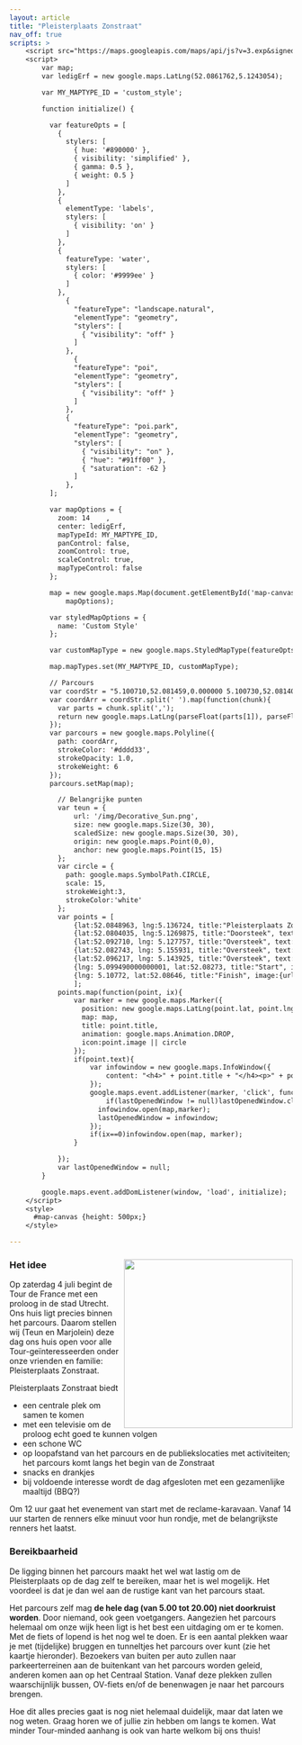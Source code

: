 ```yaml
---
layout: article
title: "Pleisterplaats Zonstraat"
nav_off: true
scripts: >
    <script src="https://maps.googleapis.com/maps/api/js?v=3.exp&signed_in=true"></script>
    <script>
        var map;
        var ledigErf = new google.maps.LatLng(52.0861762,5.1243054);

        var MY_MAPTYPE_ID = 'custom_style';

        function initialize() {

          var featureOpts = [
            {
              stylers: [
                { hue: '#890000' },
                { visibility: 'simplified' },
                { gamma: 0.5 },
                { weight: 0.5 }
              ]
            },
            {
              elementType: 'labels',
              stylers: [
                { visibility: 'on' }
              ]
            },
            {
              featureType: 'water',
              stylers: [
                { color: '#9999ee' }
              ]
            },
              {
                "featureType": "landscape.natural",
                "elementType": "geometry",
                "stylers": [
                  { "visibility": "off" }
                ]
              },
                {
                "featureType": "poi",
                "elementType": "geometry",
                "stylers": [
                  { "visibility": "off" }
                ]
              },
              {
                "featureType": "poi.park",
                "elementType": "geometry",
                "stylers": [
                  { "visibility": "on" },
                  { "hue": "#91ff00" },
                  { "saturation": -62 }
                ]
              },
          ];

          var mapOptions = {
            zoom: 14    ,
            center: ledigErf,
            mapTypeId: MY_MAPTYPE_ID,
            panControl: false,
            zoomControl: true,
            scaleControl: true,
            mapTypeControl: false
          };

          map = new google.maps.Map(document.getElementById('map-canvas'),
              mapOptions);

          var styledMapOptions = {
            name: 'Custom Style'
          };

          var customMapType = new google.maps.StyledMapType(featureOpts, styledMapOptions);

          map.mapTypes.set(MY_MAPTYPE_ID, customMapType);

          // Parcours
          var coordStr = "5.100710,52.081459,0.000000 5.100730,52.081409,0.000000 5.101080,52.081059,1.000000 5.101430,52.080681,2.000000 5.101770,52.080292,2.000000 5.101950,52.080090,2.000000 5.102140,52.079922,2.000000 5.102250,52.079880,2.000000 5.102340,52.079861,2.000000 5.102540,52.079739,2.000000 5.102590,52.079689,2.000000 5.102620,52.079651,2.000000 5.102640,52.079590,2.000000 5.102640,52.079510,2.000000 5.102670,52.079449,2.000000 5.102780,52.079330,2.000000 5.102990,52.079121,3.000000 5.103190,52.078918,3.000000 5.103260,52.078861,3.000000 5.103620,52.078491,3.000000 5.103690,52.078400,3.000000 5.103840,52.078239,3.000000 5.103950,52.078091,3.000000 5.104040,52.077961,3.000000 5.104250,52.077621,3.000000 5.104370,52.077290,3.000000 5.104420,52.077099,3.000000 5.104400,52.077068,3.000000 5.104400,52.076870,3.000000 5.104390,52.076778,3.000000 5.104380,52.076691,3.000000 5.104320,52.076641,3.000000 5.104260,52.076599,3.000000 5.104170,52.076500,3.000000 5.104140,52.076439,3.000000 5.104130,52.076370,3.000000 5.104140,52.076302,3.000000 5.104170,52.076241,3.000000 5.104200,52.076191,3.000000 5.104310,52.076092,3.000000 5.104360,52.076050,3.000000 5.104420,52.076019,3.000000 5.104530,52.076000,3.000000 5.104620,52.075989,3.000000 5.104770,52.076000,3.000000 5.104880,52.076012,3.000000 5.104970,52.076031,3.000000 5.105080,52.076080,3.000000 5.105150,52.076130,3.000000 5.105170,52.076149,3.000000 5.105190,52.076180,3.000000 5.105210,52.076221,3.000000 5.105350,52.076321,3.000000 5.105450,52.076382,3.000000 5.105550,52.076408,3.000000 5.105850,52.076481,3.000000 5.106640,52.076569,3.000000 5.107530,52.076679,4.000000 5.108350,52.076790,4.000000 5.108630,52.076870,3.000000 5.108710,52.076881,3.000000 5.108790,52.076889,3.000000 5.109080,52.076931,3.000000 5.109180,52.076939,3.000000 5.109390,52.076969,3.000000 5.109440,52.076981,3.000000 5.109740,52.077011,3.000000 5.109790,52.077019,3.000000 5.109840,52.077030,3.000000 5.109890,52.077030,3.000000 5.110190,52.077068,3.000000 5.112150,52.077309,3.000000 5.112280,52.077320,3.000000 5.112520,52.077339,3.000000 5.113270,52.077412,3.000000 5.113880,52.077492,3.000000 5.114030,52.077511,3.000000 5.114070,52.077518,3.000000 5.114200,52.077530,3.000000 5.114350,52.077549,3.000000 5.114430,52.077572,3.000000 5.114500,52.077591,3.000000 5.114930,52.077728,3.000000 5.115110,52.077820,3.000000 5.115240,52.077900,3.000000 5.115320,52.077991,3.000000 5.115410,52.078079,2.000000 5.116300,52.078411,2.000000 5.117190,52.078739,2.000000 5.118090,52.079071,2.000000 5.118510,52.079220,2.000000 5.118680,52.079250,2.000000 5.118830,52.079239,2.000000 5.119070,52.079151,2.000000 5.119300,52.079060,2.000000 5.119520,52.078979,3.000000 5.119660,52.078918,3.000000 5.119810,52.078861,4.000000 5.119950,52.078800,4.000000 5.120090,52.078751,5.000000 5.120250,52.078678,5.000000 5.120410,52.078621,5.000000 5.121010,52.078388,4.000000 5.121400,52.078251,3.000000 5.121610,52.078171,3.000000 5.121890,52.078072,3.000000 5.122440,52.077888,3.000000 5.122660,52.077831,3.000000 5.122870,52.077770,4.000000 5.123110,52.077690,4.000000 5.123350,52.077610,4.000000 5.123450,52.077579,4.000000 5.123520,52.077572,4.000000 5.123610,52.077549,4.000000 5.123700,52.077518,4.000000 5.123740,52.077549,4.000000 5.123770,52.077579,4.000000 5.123910,52.077751,4.000000 5.124060,52.077919,4.000000 5.124200,52.078072,4.000000 5.124390,52.078270,4.000000 5.124520,52.078411,4.000000 5.124730,52.078629,4.000000 5.124740,52.078678,4.000000 5.124760,52.078732,4.000000 5.125110,52.079102,4.000000 5.125230,52.079189,4.000000 5.125380,52.079288,4.000000 5.125600,52.079441,4.000000 5.126230,52.079880,4.000000 5.126290,52.079899,4.000000 5.126360,52.079922,4.000000 5.126440,52.080002,3.000000 5.126520,52.080078,3.000000 5.126650,52.080231,3.000000 5.126680,52.080261,3.000000 5.126800,52.080318,3.000000 5.126910,52.080372,3.000000 5.126930,52.080379,3.000000 5.127020,52.080421,3.000000 5.127070,52.080448,3.000000 5.127120,52.080479,3.000000 5.127140,52.080479,3.000000 5.127160,52.080479,3.000000 5.127190,52.080490,3.000000 5.127230,52.080509,3.000000 5.127380,52.080570,3.000000 5.127450,52.080589,2.000000 5.127480,52.080589,2.000000 5.127530,52.080589,2.000000 5.127640,52.080582,2.000000 5.127700,52.080570,2.000000 5.127740,52.080540,2.000000 5.128040,52.080299,1.000000 5.128130,52.080219,1.000000 5.128330,52.080109,1.000000 5.128480,52.080059,1.000000 5.129130,52.079800,1.000000 5.130010,52.079510,2.000000 5.130480,52.079350,2.000000 5.130880,52.079220,2.000000 5.131150,52.079140,2.000000 5.131370,52.079090,2.000000 5.131700,52.079041,3.000000 5.131900,52.079021,3.000000 5.132060,52.079010,3.000000 5.132310,52.078999,3.000000 5.132760,52.079041,4.000000 5.133680,52.079159,4.000000 5.133850,52.079189,4.000000 5.134090,52.079220,4.000000 5.134320,52.079239,4.000000 5.134360,52.079250,4.000000 5.134400,52.079250,4.000000 5.134590,52.079269,5.000000 5.134760,52.079288,5.000000 5.135080,52.079319,5.000000 5.135400,52.079350,6.000000 5.135970,52.079399,6.000000 5.136550,52.079460,6.000000 5.136750,52.079491,6.000000 5.136950,52.079510,6.000000 5.137150,52.079521,6.000000 5.137350,52.079540,6.000000 5.137540,52.079552,6.000000 5.137730,52.079559,6.000000 5.138190,52.079601,5.000000 5.138290,52.079620,5.000000 5.138710,52.079639,5.000000 5.139140,52.079670,5.000000 5.139320,52.079681,5.000000 5.139500,52.079689,5.000000 5.139700,52.079670,5.000000 5.140050,52.079689,5.000000 5.140340,52.079700,5.000000 5.140550,52.079708,5.000000 5.140640,52.079708,5.000000 5.140940,52.079708,5.000000 5.141250,52.079720,4.000000 5.141360,52.079708,4.000000 5.141440,52.079720,4.000000 5.141520,52.079720,4.000000 5.141610,52.079720,4.000000 5.141700,52.079720,4.000000 5.141810,52.079720,4.000000 5.141980,52.079700,4.000000 5.142150,52.079659,4.000000 5.142420,52.079578,4.000000 5.142510,52.079559,4.000000 5.142630,52.079521,4.000000 5.142670,52.079510,4.000000 5.142830,52.079449,4.000000 5.142890,52.079430,4.000000 5.142950,52.079418,4.000000 5.143050,52.079399,4.000000 5.143070,52.079399,4.000000 5.143170,52.079369,4.000000 5.143290,52.079350,4.000000 5.143400,52.079342,4.000000 5.143460,52.079342,4.000000 5.143520,52.079342,4.000000 5.143640,52.079350,4.000000 5.143780,52.079380,4.000000 5.143820,52.079391,4.000000 5.143860,52.079399,4.000000 5.144200,52.079540,4.000000 5.144500,52.079639,4.000000 5.144660,52.079689,4.000000 5.144830,52.079720,4.000000 5.144990,52.079739,4.000000 5.145160,52.079762,3.000000 5.145590,52.079750,3.000000 5.145860,52.079708,2.000000 5.146280,52.079620,2.000000 5.146720,52.079510,2.000000 5.147200,52.079391,2.000000 5.147680,52.079269,2.000000 5.148650,52.079029,4.000000 5.148830,52.078972,4.000000 5.148890,52.078941,4.000000 5.148990,52.079010,4.000000 5.149060,52.079041,4.000000 5.149130,52.079071,4.000000 5.149210,52.079109,4.000000 5.149610,52.079300,4.000000 5.149660,52.079342,3.000000 5.151520,52.080250,4.000000 5.151690,52.080330,4.000000 5.152560,52.080791,4.000000 5.153250,52.081150,4.000000 5.154780,52.082039,3.000000 5.155140,52.082249,3.000000 5.155650,52.082550,3.000000 5.156030,52.082779,2.000000 5.158080,52.083988,2.000000 5.158310,52.084099,3.000000 5.158620,52.084209,3.000000 5.158920,52.084278,3.000000 5.159730,52.084370,4.000000 5.160410,52.084450,4.000000 5.160590,52.084461,4.000000 5.160720,52.084450,4.000000 5.160850,52.084431,4.000000 5.160970,52.084412,4.000000 5.161130,52.084381,4.000000 5.161260,52.084339,4.000000 5.161310,52.084332,4.000000 5.161370,52.084301,4.000000 5.161620,52.084259,4.000000 5.161770,52.084240,3.000000 5.161830,52.084240,3.000000 5.162060,52.084251,3.000000 5.162260,52.084251,3.000000 5.162520,52.084251,3.000000 5.162620,52.084259,3.000000 5.162970,52.084240,3.000000 5.163290,52.084240,3.000000 5.163380,52.084240,3.000000 5.163470,52.084229,3.000000 5.163520,52.084229,3.000000 5.163570,52.084229,3.000000 5.163570,52.084270,3.000000 5.163570,52.084320,3.000000 5.163580,52.085270,2.000000 5.163580,52.085560,2.000000 5.163580,52.086208,2.000000 5.163500,52.086208,2.000000 5.162810,52.086208,2.000000 5.162800,52.086208,2.000000 5.162490,52.086208,3.000000 5.162480,52.086208,3.000000 5.162290,52.086208,3.000000 5.162020,52.086208,3.000000 5.161760,52.086208,3.000000 5.161070,52.086220,3.000000 5.160870,52.086220,3.000000 5.160670,52.086231,3.000000 5.160570,52.086231,3.000000 5.160470,52.086239,3.000000 5.160370,52.086262,3.000000 5.160170,52.086288,3.000000 5.160070,52.086311,3.000000 5.159940,52.086349,3.000000 5.159800,52.086399,3.000000 5.159430,52.086578,3.000000 5.159360,52.086651,3.000000 5.158880,52.086941,3.000000 5.158510,52.087158,3.000000 5.158360,52.087231,3.000000 5.158220,52.087299,3.000000 5.158000,52.087410,3.000000 5.157790,52.087521,3.000000 5.157380,52.087711,2.000000 5.157210,52.087769,2.000000 5.157030,52.087860,2.000000 5.156860,52.087952,2.000000 5.156800,52.087978,2.000000 5.156730,52.088020,2.000000 5.156010,52.088421,1.000000 5.155760,52.088558,1.000000 5.155230,52.088860,1.000000 5.154940,52.089050,1.000000 5.154800,52.089169,1.000000 5.154620,52.089340,1.000000 5.154400,52.089619,2.000000 5.154080,52.090111,4.000000 5.154000,52.090229,5.000000 5.153910,52.090370,5.000000 5.153800,52.090542,5.000000 5.153700,52.090698,5.000000 5.153360,52.091240,6.000000 5.153020,52.091789,6.000000 5.153000,52.091881,5.000000 5.152900,52.091999,5.000000 5.152800,52.092098,5.000000 5.152640,52.092201,5.000000 5.152440,52.092281,4.000000 5.152240,52.092339,4.000000 5.152010,52.092381,4.000000 5.151790,52.092388,4.000000 5.151710,52.092381,4.000000 5.151580,52.092369,4.000000 5.151450,52.092350,4.000000 5.151310,52.092319,4.000000 5.151100,52.092251,4.000000 5.150990,52.092232,4.000000 5.150890,52.092201,4.000000 5.150400,52.092079,4.000000 5.150300,52.092060,4.000000 5.149910,52.091961,3.000000 5.149770,52.091930,2.000000 5.149580,52.091888,2.000000 5.148790,52.091690,1.000000 5.147990,52.091492,1.000000 5.147260,52.091301,1.000000 5.146520,52.091122,2.000000 5.146470,52.091110,2.000000 5.146430,52.091099,2.000000 5.146350,52.091110,2.000000 5.146300,52.091122,2.000000 5.146260,52.091129,2.000000 5.146210,52.091141,2.000000 5.146200,52.091171,2.000000 5.146190,52.091202,2.000000 5.145840,52.092018,2.000000 5.145700,52.092281,3.000000 5.145020,52.093849,4.000000 5.144980,52.093910,4.000000 5.144850,52.094139,4.000000 5.144720,52.094421,3.000000 5.144610,52.094711,3.000000 5.144310,52.095440,1.000000 5.144230,52.095631,1.000000 5.144230,52.095680,0.000000 5.144230,52.095730,0.000000 5.144250,52.095791,0.000000 5.144270,52.095852,0.000000 5.144280,52.095871,0.000000 5.144290,52.095890,0.000000 5.144230,52.095890,0.000000 5.144100,52.095860,0.000000 5.143950,52.095860,0.000000 5.143830,52.095852,0.000000 5.143700,52.095879,0.000000 5.143600,52.095921,0.000000 5.143520,52.095989,0.000000 5.143450,52.096050,0.000000 5.143400,52.096111,0.000000 5.143350,52.096272,0.000000 5.143240,52.096249,0.000000 5.143230,52.096249,0.000000 5.143170,52.096199,0.000000 5.143060,52.096130,0.000000 5.143020,52.096111,0.000000 5.142970,52.096100,1.000000 5.142430,52.095970,3.000000 5.141660,52.095772,5.000000 5.141550,52.095730,6.000000 5.141330,52.095619,6.000000 5.141140,52.095589,6.000000 5.140730,52.095600,6.000000 5.140020,52.095619,5.000000 5.139380,52.095650,5.000000 5.139170,52.095661,5.000000 5.139150,52.095661,5.000000 5.139070,52.095669,5.000000 5.139000,52.095669,5.000000 5.138950,52.095669,5.000000 5.138940,52.095669,5.000000 5.138540,52.095692,5.000000 5.138000,52.095692,5.000000 5.137450,52.095692,5.000000 5.137210,52.095669,5.000000 5.136970,52.095661,5.000000 5.136210,52.095619,5.000000 5.135460,52.095589,6.000000 5.135030,52.095570,6.000000 5.134600,52.095539,6.000000 5.134210,52.095531,5.000000 5.133830,52.095509,5.000000 5.133340,52.095490,5.000000 5.132850,52.095470,5.000000 5.132270,52.095451,5.000000 5.131690,52.095428,5.000000 5.131450,52.095409,4.000000 5.131210,52.095402,4.000000 5.131140,52.095390,4.000000 5.131080,52.095379,4.000000 5.130990,52.095348,4.000000 5.130920,52.095329,4.000000 5.130870,52.095310,3.000000 5.130850,52.095291,3.000000 5.130840,52.095249,3.000000 5.130830,52.095230,3.000000 5.130820,52.095211,3.000000 5.130810,52.095070,3.000000 5.130800,52.094978,3.000000 5.130790,52.094910,3.000000 5.130750,52.094849,3.000000 5.130730,52.094818,3.000000 5.130700,52.094791,3.000000 5.130670,52.094749,3.000000 5.130630,52.094719,3.000000 5.130580,52.094669,3.000000 5.130530,52.094620,3.000000 5.130470,52.094570,3.000000 5.130400,52.094521,3.000000 5.130180,52.094330,4.000000 5.129940,52.094139,5.000000 5.129640,52.093929,5.000000 5.129340,52.093731,5.000000 5.129190,52.093639,5.000000 5.129040,52.093552,5.000000 5.128900,52.093510,5.000000 5.128760,52.093479,5.000000 5.128580,52.093449,5.000000 5.128470,52.093349,5.000000 5.128280,52.093201,6.000000 5.127830,52.092861,6.000000 5.127730,52.092770,6.000000 5.127660,52.092709,6.000000 5.127600,52.092651,6.000000 5.127540,52.092609,6.000000 5.127490,52.092560,6.000000 5.127450,52.092522,6.000000 5.127410,52.092480,6.000000 5.127400,52.092461,6.000000 5.127390,52.092430,6.000000 5.127380,52.092388,6.000000 5.127380,52.092350,6.000000 5.127380,52.092319,6.000000 5.127390,52.092281,6.000000 5.127430,52.092232,6.000000 5.127530,52.091961,6.000000 5.127600,52.091740,6.000000 5.127710,52.091389,6.000000 5.127830,52.091030,6.000000 5.127830,52.090969,6.000000 5.127890,52.090809,6.000000 5.127960,52.090580,6.000000 5.127990,52.090511,6.000000 5.128010,52.090462,6.000000 5.128040,52.090420,6.000000 5.128140,52.090328,6.000000 5.128240,52.090260,6.000000 5.128330,52.090221,6.000000 5.128430,52.090179,6.000000 5.128560,52.090130,6.000000 5.128680,52.090092,6.000000 5.129440,52.089760,6.000000 5.130200,52.089439,6.000000 5.129890,52.089149,6.000000 5.129580,52.088860,6.000000 5.129480,52.088772,6.000000 5.129380,52.088680,6.000000 5.129290,52.088612,6.000000 5.129200,52.088531,6.000000 5.129170,52.088482,6.000000 5.129140,52.088440,6.000000 5.128960,52.088181,6.000000 5.128910,52.088081,7.000000 5.128900,52.088009,7.000000 5.128900,52.087971,7.000000 5.128900,52.087940,7.000000 5.128930,52.087879,7.000000 5.129030,52.087589,8.000000 5.129130,52.087292,8.000000 5.129250,52.086971,8.000000 5.129360,52.086658,7.000000 5.129510,52.086319,7.000000 5.129530,52.086288,7.000000 5.129640,52.086128,7.000000 5.130040,52.085621,6.000000 5.130170,52.085510,6.000000 5.130170,52.085430,6.000000 5.130160,52.085350,6.000000 5.130140,52.085281,6.000000 5.130110,52.085209,6.000000 5.130060,52.085152,6.000000 5.130000,52.085110,6.000000 5.129930,52.085060,6.000000 5.128480,52.084290,6.000000 5.128320,52.084190,6.000000 5.128250,52.084129,6.000000 5.127920,52.083870,7.000000 5.127710,52.083672,7.000000 5.127560,52.083542,7.000000 5.126950,52.082890,7.000000 5.126890,52.082829,7.000000 5.126460,52.082062,5.000000 5.126210,52.081600,4.000000 5.126110,52.081459,4.000000 5.126020,52.081348,4.000000 5.125930,52.081249,4.000000 5.125820,52.081161,4.000000 5.125750,52.081169,4.000000 5.125670,52.081188,4.000000 5.125610,52.081188,4.000000 5.125410,52.081169,4.000000 5.125310,52.081150,4.000000 5.125230,52.081139,4.000000 5.125150,52.081150,4.000000 5.125070,52.081161,5.000000 5.124970,52.081181,5.000000 5.124920,52.081188,5.000000 5.124860,52.081211,5.000000 5.124750,52.081230,5.000000 5.124620,52.081261,5.000000 5.124490,52.081280,5.000000 5.124410,52.081291,5.000000 5.124360,52.081291,5.000000 5.124320,52.081291,5.000000 5.124300,52.081280,5.000000 5.124270,52.081280,5.000000 5.124230,52.081249,5.000000 5.124220,52.081230,5.000000 5.124200,52.081211,5.000000 5.124070,52.081081,5.000000 5.124020,52.081032,5.000000 5.123980,52.081009,5.000000 5.123940,52.081001,6.000000 5.123910,52.081001,6.000000 5.123880,52.081001,6.000000 5.123870,52.081001,6.000000 5.123850,52.081001,6.000000 5.123830,52.081001,6.000000 5.123640,52.081020,6.000000 5.123440,52.081039,6.000000 5.123370,52.081051,6.000000 5.123300,52.081039,6.000000 5.123250,52.081039,6.000000 5.123200,52.081032,6.000000 5.123130,52.081009,6.000000 5.123050,52.080978,6.000000 5.122060,52.080551,5.000000 5.121940,52.080479,4.000000 5.121770,52.080360,4.000000 5.121670,52.080292,4.000000 5.121210,52.079842,4.000000 5.121180,52.079811,4.000000 5.121170,52.079769,4.000000 5.121160,52.079731,4.000000 5.121090,52.079681,4.000000 5.121010,52.079620,4.000000 5.120960,52.079571,4.000000 5.120910,52.079521,4.000000 5.120870,52.079479,4.000000 5.120820,52.079441,4.000000 5.120590,52.079231,4.000000 5.120470,52.079121,3.000000 5.120350,52.078999,3.000000 5.120290,52.078941,2.000000 5.120220,52.078880,2.000000 5.120190,52.078850,2.000000 5.120160,52.078819,2.000000 5.120020,52.078880,2.000000 5.119870,52.078930,2.000000 5.119750,52.078979,2.000000 5.119160,52.079231,2.000000 5.118990,52.079300,2.000000 5.118880,52.079330,2.000000 5.118760,52.079350,2.000000 5.118610,52.079361,2.000000 5.118470,52.079330,2.000000 5.118340,52.079311,2.000000 5.117100,52.078831,2.000000 5.116360,52.078560,2.000000 5.116220,52.078510,2.000000 5.115630,52.078281,3.000000 5.115450,52.078220,3.000000 5.115270,52.078152,3.000000 5.115210,52.078129,3.000000 5.115150,52.078098,3.000000 5.115110,52.078091,3.000000 5.115060,52.078072,3.000000 5.114800,52.077919,3.000000 5.114550,52.077759,3.000000 5.114200,52.077641,3.000000 5.114160,52.077641,3.000000 5.113690,52.077579,3.000000 5.113210,52.077518,3.000000 5.112500,52.077419,3.000000 5.112150,52.077309,3.000000 5.110190,52.077068,3.000000 5.109890,52.077030,3.000000 5.109840,52.077030,3.000000 5.109790,52.077019,3.000000 5.109740,52.077011,3.000000 5.109440,52.076981,4.000000 5.109180,52.076939,4.000000 5.109080,52.076931,4.000000 5.108790,52.076889,4.000000 5.108710,52.076881,4.000000 5.108630,52.076870,4.000000 5.108350,52.076870,4.000000 5.106620,52.076660,4.000000 5.106210,52.076611,4.000000 5.105810,52.076561,4.000000 5.105660,52.076550,4.000000 5.105510,52.076542,4.000000 5.105310,52.076561,4.000000 5.105210,52.076591,3.000000 5.105060,52.076641,3.000000 5.104970,52.076679,3.000000 5.104890,52.076721,3.000000 5.104740,52.076832,3.000000 5.104620,52.076900,3.000000 5.104540,52.076981,3.000000 5.104460,52.077068,3.000000 5.104420,52.077099,3.000000 5.104370,52.077290,3.000000 5.104250,52.077621,3.000000 5.104040,52.077961,3.000000 5.103950,52.078091,3.000000 5.103840,52.078239,3.000000 5.103690,52.078400,3.000000 5.103620,52.078491,3.000000 5.103440,52.078671,3.000000 5.103260,52.078861,3.000000 5.103190,52.078918,2.000000 5.102990,52.079121,2.000000 5.102780,52.079330,2.000000 5.102670,52.079449,2.000000 5.102640,52.079510,2.000000 5.102640,52.079590,2.000000 5.102670,52.079639,2.000000 5.102740,52.079720,2.000000 5.102810,52.079769,2.000000 5.103070,52.079971,2.000000 5.103240,52.080120,2.000000 5.103660,52.080521,2.000000 5.104080,52.080921,2.000000 5.104180,52.081020,2.000000 5.104600,52.081440,2.000000 5.104810,52.081669,2.000000 5.105060,52.081848,2.000000 5.105310,52.082031,2.000000 5.105410,52.082100,2.000000 5.105490,52.082161,2.000000 5.105850,52.082420,2.000000 5.106300,52.082790,2.000000 5.106490,52.082970,2.000000 5.106790,52.083248,2.000000 5.106820,52.083279,2.000000 5.107550,52.083969,3.000000 5.107780,52.084171,4.000000 5.107980,52.084351,5.000000 5.108060,52.084419,5.000000 5.108140,52.084499,5.000000 5.108600,52.084881,6.000000 5.108680,52.084911,6.000000 5.108760,52.084942,6.000000 5.108610,52.085079,6.000000 5.108230,52.085461,5.000000 5.108090,52.085621,5.000000 5.107630,52.086140,6.000000 5.106860,52.086861,10.000000 5.106150,52.087582,12.000000 5.105960,52.087791,11.000000";
          var coordArr = coordStr.split(' ').map(function(chunk){
            var parts = chunk.split(',');
            return new google.maps.LatLng(parseFloat(parts[1]), parseFloat(parts[0]));
          });
          var parcours = new google.maps.Polyline({
            path: coordArr,
            strokeColor: '#dddd33',
            strokeOpacity: 1.0,
            strokeWeight: 6
          });
          parcours.setMap(map);

            // Belangrijke punten
            var teun = {
                url: '/img/Decorative_Sun.png',
                size: new google.maps.Size(30, 30),
                scaledSize: new google.maps.Size(30, 30),
                origin: new google.maps.Point(0,0),
                anchor: new google.maps.Point(15, 15)
            };
            var circle = {
              path: google.maps.SymbolPath.CIRCLE,
              scale: 15,
              strokeWeight:3,
              strokeColor:'white'
            };
            var points = [
                {lat:52.0848963, lng:5.136724, title:"Pleisterplaats Zonstraat", text:"  ", image:teun},
                {lat:52.0804035, lng:5.1269875, title:"Doorsteek", text:"Op deze plek kunnen voetgangers en fietsers het parcours doorkruisen via de fietserstunneltjes die hier aan beide zijden van het water zijn."},
                {lat:52.092710, lng: 5.127757, title:"Oversteek", text:"Er komt een loopbrug vanaf de Lucasbrug naar de Nachtegaalstraat. Daarmee kan je het parcours oversteken."},
                {lat:52.082743, lng: 5.155931, title:"Oversteek", text:"Hier komt een loopbrug waarmee je het parcours kan oversteken."},
                {lat:52.096217, lng: 5.143925, title:"Oversteek", text:"Met de auto kan je alleen hier het parcours doorkruisen. Met de fiets kan je hier nog wel onderdoor, maar NIET het parcours kruisen."},
                {lng: 5.099490000000001, lat:52.08273, title:"Start", image:{url:"https://cdn3.iconfinder.com/data/icons/transfers/100/239324-finish_flag_goal-128.png", scaledSize:new google.maps.Size(30,30)} },
                {lng: 5.10772, lat:52.08646, title:"Finish", image:{url:"https://cdn3.iconfinder.com/data/icons/transfers/100/239324-finish_flag_goal-128.png", scaledSize:new google.maps.Size(30,30)} }
                ];
            points.map(function(point, ix){
                var marker = new google.maps.Marker({
                  position: new google.maps.LatLng(point.lat, point.lng),
                  map: map,
                  title: point.title,
                  animation: google.maps.Animation.DROP,
                  icon:point.image || circle
                });
                if(point.text){
                    var infowindow = new google.maps.InfoWindow({
                        content: "<h4>" + point.title + "</h4><p>" + point.text + "</p>"
                    });
                    google.maps.event.addListener(marker, 'click', function() {
                        if(lastOpenedWindow != null)lastOpenedWindow.close();
                      infowindow.open(map,marker);
                      lastOpenedWindow = infowindow;
                    });
                    if(ix==0)infowindow.open(map, marker);
                }

            });
            var lastOpenedWindow = null;
        }

        google.maps.event.addDomListener(window, 'load', initialize);
    </script>
    <style>
      #map-canvas {height: 500px;}
    </style>

---
```

### Het idee <img src="http://www.dub.uu.nl/sites/default/files/users/4527/images/tour-de-france-2015-utrecht.jpg" width="300px" align="right">
Op zaterdag 4 juli begint de Tour de France met een proloog in de stad Utrecht. Ons huis ligt precies binnen het parcours. Daarom stellen wij (Teun en Marjolein) deze dag ons huis open voor alle Tour-geïnteresseerden onder onze vrienden en familie: Pleisterplaats Zonstraat.

Pleisterplaats Zonstraat biedt

- een centrale plek om samen te komen
- met een televisie om de proloog echt goed te kunnen volgen
- een schone WC
- op loopafstand van het parcours en de publiekslocaties met activiteiten; het parcours komt langs het begin van de Zonstraat
- snacks en drankjes
- bij voldoende interesse wordt de dag afgesloten met een gezamenlijke maaltijd (BBQ?)

Om 12 uur gaat het evenement van start met de reclame-karavaan. Vanaf 14 uur starten de renners elke minuut voor hun rondje, met de belangrijkste renners het laatst.

### Bereikbaarheid
De ligging binnen het parcours maakt het wel wat lastig om de Pleisterplaats op de dag zelf te bereiken, maar het is wel mogelijk. Het voordeel is dat je dan wel aan de rustige kant van het parcours staat. 

Het parcours zelf mag **de hele dag (van 5.00 tot 20.00) niet doorkruist worden**. Door niemand, ook geen voetgangers. Aangezien het parcours helemaal om onze wijk heen ligt is het best een uitdaging om er te komen. Met de fiets of lopend is het nog wel te doen. Er is een aantal plekken waar je met (tijdelijke) bruggen en tunneltjes het parcours over kunt (zie het kaartje hieronder). Bezoekers van buiten per auto zullen naar parkeerterreinen aan de buitenkant van het parcours worden geleid, anderen komen aan op het Centraal Station. Vanaf deze plekken zullen waarschijnlijk bussen, OV-fiets en/of de benenwagen je naar het parcours brengen. 

Hoe dit alles precies gaat is nog niet helemaal duidelijk, maar dat laten we nog weten. Graag horen we of jullie zin hebben om langs te komen. Wat minder Tour-minded aanhang is ook van harte welkom bij ons thuis!


<div id="map-canvas"></div>
